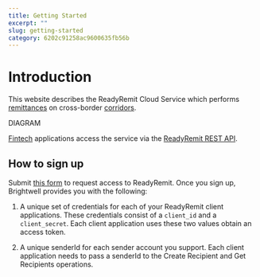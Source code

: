 ```yaml
---
title: Getting Started
excerpt: ""
slug: getting-started
category: 6202c91258ac9600635fb56b
---
```


# Introduction

This website describes the ReadyRemit Cloud Service which performs [remittances](https://en.wikipedia.org/wiki/Remittance) on cross-border [corridors](https://remittanceprices.worldbank.org/en/countrycorridors).

DIAGRAM

[Fintech](https://en.wikipedia.org/wiki/Financial_technology) applications access the service via the [ReadyRemit REST API](https://documenter.getpostman.com/view/8773841/UVksNEt7).

## How to sign up

Submit [this form](https://brightwell.com/contact-us/) to request access to ReadyRemit. Once you sign up, Brightwell provides you with the following:

1. A unique set of credentials for each of your ReadyRemit client applications. These credentials consist of a `client_id` and a `client_secret`. Each client application uses these two values obtain an access token.

1. A unique senderId for each sender account you support. Each client application needs to pass a senderId to the Create Recipient and Get Recipients operations.
